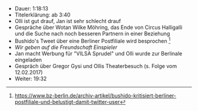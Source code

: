 - Dauer: 1:18:13
- Titelerklärung: ab 3:40
- Olli ist gut drauf, Jan ist sehr schlecht drauf
- Gespräche über Wotan Wilke Möhring, das Ende von Circus Halligalli und die Suche nach noch besseren Partnern in einer Beziehung
- Bushido's Tweet über eine Berliner Postfiliale wird besprochen [^1]
- *Wir geben auf die Freundschaft Einspieler*
- Jan macht Werbung für "VILSA Sprudel" und Olli wurde zur Berlinale eingeladen
- Gespräch über Gregor Gysi und Ollis Theaterbesuch (s. Folge vom 12.02.2017)
- Weiter: 19:32



[^1]: https://www.bz-berlin.de/archiv-artikel/bushido-kritisiert-berliner-postfiliale-und-belustigt-damit-twitter-user
